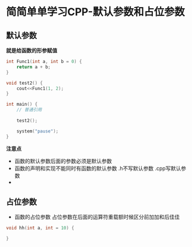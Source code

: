 # 简简单单学习CPP-默认参数和占位参数


## 默认参数

**就是给函数的形参赋值**

```cpp
int Func1(int a, int b = 0) {
	return a + b;
}

void test2() {
	cout<<Func1(1, 2);
}

int main() {
	// 普通引用
	
	test2();

	system("pause");
}

```

**注意点**
* 函数的默认参数后面的参数必须是默认参数
* 函数的声明和实现不能同时有函数的默认参数 .h不写默认参数  .cpp写默认参数
* 

## 占位参数

* 函数的占位参数  占位参数在后面的运算符重载额时候区分前加加和后佳佳

```cpp
void hh(int a, int = 10) {

}

```

